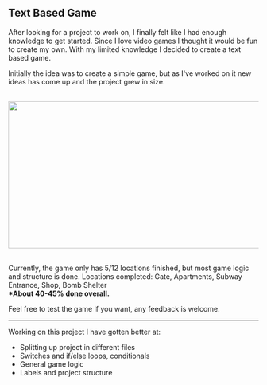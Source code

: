 ﻿## Text Based Game

After looking for a project to work on, I finally felt like I had enough knowledge to get started.
Since I love video games I thought it would be fun to create my own. With my limited knowledge
I decided to create a text based game.

Initially the idea was to create a simple game, but as I've worked on it new ideas has come up and
the project grew in size.

<br><picture>
<img src="https://www.askpython.com/wp-content/uploads/2021/06/text-based-story-game-2048x1152.png.webp" width="525" height="295"/>
</picture><br> &nbsp;

Currently, the game only has 5/12 locations finished, but most game logic and structure is done.
Locations completed: Gate, Apartments, Subway Entrance, Shop, Bomb Shelter <br> **\*About 40-45% done overall.**

Feel free to test the game if you want, any feedback is welcome.

---

Working on this project I have gotten better at:

- Splitting up project in different files
- Switches and if/else loops, conditionals
- General game logic
- Labels and project structure